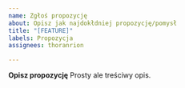 ```yaml
---
name: Zgłoś propozycję
about: Opisz jak najdokłdniej propozycję/pomysł
title: "[FEATURE]"
labels: Propozycja
assignees: thoranrion

---
```


**Opisz propozycję**
Prosty ale treściwy opis.
